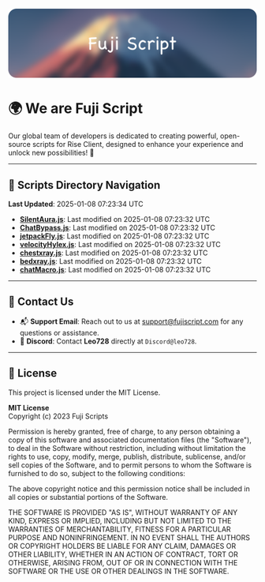 ![Banner](.github/b.webp)

# 🌍 **We are Fuji Script**

Our global team of developers is dedicated to creating powerful, open-source scripts for Rise Client, designed to enhance your experience and unlock new possibilities! 🌟

---
<!-- SCRIPTS_NAVIGATION_START -->
## 📂 **Scripts Directory Navigation**

**Last Updated**: 2025-01-08 07:23:34 UTC

- **[SilentAura.js](scripts/SilentAura.js)**: Last modified on 2025-01-08 07:23:32 UTC
- **[ChatBypass.js](scripts/ChatBypass.js)**: Last modified on 2025-01-08 07:23:32 UTC
- **[jetpackFly.js](scripts/jetpackFly.js)**: Last modified on 2025-01-08 07:23:32 UTC
- **[velocityHylex.js](scripts/velocityHylex.js)**: Last modified on 2025-01-08 07:23:32 UTC
- **[chestxray.js](scripts/chestxray.js)**: Last modified on 2025-01-08 07:23:32 UTC
- **[bedxray.js](scripts/bedxray.js)**: Last modified on 2025-01-08 07:23:32 UTC
- **[chatMacro.js](scripts/chatMacro.js)**: Last modified on 2025-01-08 07:23:32 UTC

<!-- SCRIPTS_NAVIGATION_END -->

---

## 💬 **Contact Us**  
- 📬 **Support Email**: Reach out to us at [support@fujiscript.com](mailto:support@fujiscript.com) for any questions or assistance.  
- 💬 **Discord**: Contact **Leo728** directly at `Discord@leo728`.

---

## 📜 **License**

This project is licensed under the MIT License.  

**MIT License**  
Copyright (c) 2023 Fuji Scripts  

Permission is hereby granted, free of charge, to any person obtaining a copy of this software and associated documentation files (the "Software"), to deal in the Software without restriction, including without limitation the rights to use, copy, modify, merge, publish, distribute, sublicense, and/or sell copies of the Software, and to permit persons to whom the Software is furnished to do so, subject to the following conditions:  

The above copyright notice and this permission notice shall be included in all copies or substantial portions of the Software.  

THE SOFTWARE IS PROVIDED "AS IS", WITHOUT WARRANTY OF ANY KIND, EXPRESS OR IMPLIED, INCLUDING BUT NOT LIMITED TO THE WARRANTIES OF MERCHANTABILITY, FITNESS FOR A PARTICULAR PURPOSE AND NONINFRINGEMENT. IN NO EVENT SHALL THE AUTHORS OR COPYRIGHT HOLDERS BE LIABLE FOR ANY CLAIM, DAMAGES OR OTHER LIABILITY, WHETHER IN AN ACTION OF CONTRACT, TORT OR OTHERWISE, ARISING FROM, OUT OF OR IN CONNECTION WITH THE SOFTWARE OR THE USE OR OTHER DEALINGS IN THE SOFTWARE.  
